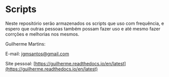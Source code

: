 # Scripts

Neste repositório serão armazenados os scripts que uso com frequência, e espero que outras pessoas também possam fazer uso e até mesmo fazer corrções e melhorias nos mesmos.

Guilherme Martins:

E-mail: jgmsantos@gmail.com

Site pessoal: [https://guilherme.readthedocs.io/en/latest](https://guilherme.readthedocs.io/en/latest)
